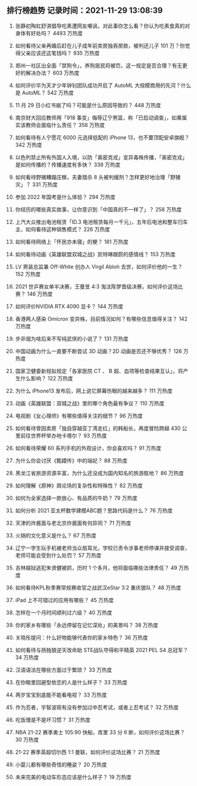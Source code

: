 
## 排行榜趋势 记录时间：2021-11-29 13:08:39
  
  1. 张静初陶虹舒淇倡导吃素遭网友嘲讽，对此事你怎么看？你认为吃素食真的对身体有好处吗？ 4493 万热度
    
  2. 如何看待父亲再婚后赶在儿子成年前卖房独吞房款，被判还儿子 101 万？你觉得父亲应该还这笔钱吗？ 935 万热度
    
  3. 郑州一社区出全面「禁狗令」，养狗居民将被罚，这一规定是否合理？有无更好的解决办法？ 603 万热度
    
  4. 如何评价华为天才少年钟钊团队成功开启了 AutoML 大规模商用的先河？什么是 AutoML？ 542 万热度
    
  5. 11 月 29 日小红书崩了吗？可能是什么原因导致的？ 448 万热度
    
  6. 南京财大回应教师用「918 事变」侮辱辽宁男篮，称「已启动调查」，如果属实该教师会面临什么责任？ 356 万热度
    
  7. 如何看待有人宁愿花 6000 元选择低配的 iPhone 13，也不要顶配安卓旗舰？ 342 万热度
    
  8. 以色列禁止所有外国人入境，以防「奥密克戎」变异毒株传播，「奥密克戎」是如何传播的？传播速度有多快？ 339 万热度
    
  9. 如何看待野猪糟蹋庄稼，夫妻猎杀 8 头被判缓刑？怎样更好地治理「野猪灾」？ 331 万热度
    
  10. 参加 2022 年国考是什么体验？ 294 万热度
    
  11. 你经历的哪些真实故事，让你意识到「中国真的不一样了」？ 258 万热度
    
  12. 上汽大众推出电池租赁「ID.3 电池租赁每月一千元」，五年后电池和整车归车主，如何看待这种销售模式？ 226 万热度
    
  13. 如何看待网络上「怀民亦未寝」的梗？ 181 万热度
    
  14. 如何看待动画《英雄联盟双城之战》凯特琳跟蔚的感情线？ 153 万热度
    
  15. LV 男装总监兼 Off-White 创办人 Virgil Abloh 去世，如何评价他的一生？ 152 万热度
    
  16. 2021 世乒赛女单半决赛，王曼昱 4:3 淘汰陈梦晋级决赛，如何评价这场比赛？ 146 万热度
    
  17. 如何评价NVIDIA RTX 4090 显卡？ 144 万热度
    
  18. 香港两人感染 Omicron 变异株，目前情况如何？有哪些信息值得关注？ 142 万热度
    
  19. 步非烟为啥后来不写纯武侠的小说了？ 131 万热度
    
  20. 中国动画为什么一直要不断尝试 3D 动画？2D 动画是否还不够优秀？ 126 万热度
    
  21. 国家卫健委新规拟规定「各家医院 CT 、 B 超、血项等检查结果互认」，将产生什么影响？ 122 万热度
    
  22. 为什么 iPhone13 发布后，网上说它屏幕伤眼的越来越多？ 111 万热度
    
  23. 动画《英雄联盟：双城之战》里的哪个角色最有争议？ 110 万热度
    
  24. 电视剧《女心理师》有哪些值得关注的细节？ 96 万热度
    
  25. 如何看待曾因卖房「独自穿越亚丁湾走红」的韩船长，再度冒险跨越 430 公里前往世界杯举办地卡塔尔？ 93 万热度
    
  26. 如何看待荣耀 60 系列手机的外观设计，你会喜欢吗？ 91 万热度
    
  27. 为什么你会讨厌《甄嬛传》中的端妃？ 88 万热度
    
  28. 黑龙江省旅游资源丰富，为什么还没成为国内知名的旅游胜地？ 86 万热度
    
  29. 如何理解《原神》舆论场的复杂性和特殊性？ 82 万热度
    
  30. 如何为全家选择一款放心、有品质的牛奶？ 79 万热度
    
  31. 如何分析 2021 亚太杯数学建模ABC题？思路代码是什么？ 76 万热度
    
  32. 天津的炸酱面与老北京炸酱面有何异同？ 71 万热度
    
  33. 火锅的文化意义是什么？ 67 万热度
    
  34. 辽宁一学生玩手机被老师当众扇耳光，学校已责令涉事老师停课并接受调查，老师可能会受到什么处罚？ 57 万热度
    
  35. 吉林越狱逃犯朱贤健被抓，历时 1 个多月，他将面临哪些法律责任？ 49 万热度
    
  36. 如何看待KPL秋季赛常规赛收官之战武汉eStar 3:2 重庆狼队？ 48 万热度
    
  37. iPad 上不可错过的应用有哪些？ 45 万热度
    
  38. 怎样在一个月时间顺利过六级？ 40 万热度
    
  39. 你的家乡有哪些「永远停留在记忆深处」的美景吗？ 38 万热度
    
  40. 关晓彤提问：什么好物能够代表你的家乡特色？ 36 万热度
    
  41. 如何看待与扬独狼逆天改命助 STE战队夺得和平精英 2021 PEL S4 总冠军？ 34 万热度
    
  42. 汉语语法在哪些方面过于繁琐？ 33 万热度
    
  43. 在你眼里回避型依恋的人是什么样子？ 33 万热度
    
  44. 两岁宝宝到底能不能看电视？ 33 万热度
    
  45. 作为忍者，宇智波斑有没有参加过中忍考试，或者上忍考试？ 32 万热度
    
  46. 吃饭慢是不是坏习惯？ 31 万热度
    
  47. NBA 21-22 赛季勇士 105:90 快船，库里 33 分 6 断，如何评价这场比赛？ 30 万热度
    
  48. 21-22 赛季英超切尔西 1:1 曼联，如何评价这场比赛？ 21 万热度
    
  49. 小婴儿都有哪些奇怪的睡姿？ 20 万热度
    
  50. 未来完美的电动车形态应该是什么样子？ 19 万热度
    
